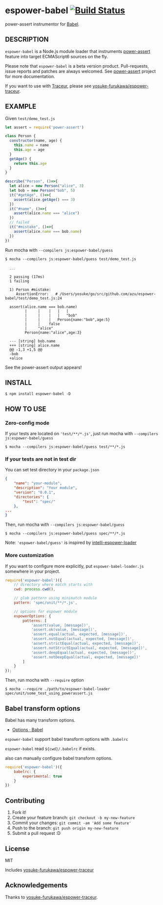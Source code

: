 # espower-babel [![Build Status](https://travis-ci.org/azu/espower-babel.svg?branch=master)](https://travis-ci.org/azu/espower-babel)

power-assert instrumentor for [Babel](https://babeljs.io/ "Babel · The transpiler for writing next generation JavaScript").

## DESCRIPTION

`espower-babel` is a Node.js module loader that instruments [power-assert](http://github.com/twada/power-assert) feature into target ECMAScript6 sources on the fly.

Please note that `espower-babel` is a beta version product. Pull-requests, issue reports and patches are always welcomed. See [power-assert](http://github.com/twada/power-assert) project for more documentation.

If you want to use with [Traceur](https://github.com/google/traceur-compiler "Traceur"), please see [yosuke-furukawa/espower-traceur](https://github.com/yosuke-furukawa/espower-traceur "yosuke-furukawa/espower-traceur").

## EXAMPLE

Given `test/demo_test.js`

```javascript
let assert = require('power-assert')

class Person {
  constructor(name, age) {
    this.name = name
    this.age = age
  }
  getAge() {
    return this.age
  }
}

describe("Person", ()=>{
  let alice = new Person("alice", 3)
  let bob = new Person("bob", 5)
  it("#getAge", ()=>{
    assert(alice.getAge() === 3)
  })
  it("#name", ()=>{
    assert(alice.name === "alice")
  })
  // failed
  it("#mistake", ()=>{
    assert(alice.name === bob.name)
  })
})
```

Run mocha with `--compilers js:espower-babel/guess`

```
$ mocha --compilers js:espower-babel/guess test/demo_test.js

  ․․․

  2 passing (17ms)
  1 failing

  1) Person #mistake:
     AssertionError:   # /Users/yosuke/go/src/github.com/azu/espower-babel/test/demo_test.js:24

  assert(alice.name === bob.name)
         |     |    |   |   |
         |     |    |   |   "bob"
         |     |    |   Person{name:"bob",age:5}
         |     |    false
         |     "alice"
         Person{name:"alice",age:3}

  --- [string] bob.name
  +++ [string] alice.name
  @@ -1,3 +1,5 @@
  -bob
  +alice
```

See the power-assert output appears!


## INSTALL

    $ npm install espower-babel -D


## HOW TO USE

### Zero-config mode

If your tests are located on `'test/**/*.js'`, just run mocha with `--compilers js:espower-babel/guess`

    $ mocha --compilers js:espower-babel/guess test/**/*.js


### If your tests are not in test dir

You can set test directory in your `package.json`

```json
{
    "name": "your-module",
    "description": "Your module",
    "version": "0.0.1",
    "directories": {
        "test": "spec/"
    },
...
}
```

Then, run mocha with `--compilers js:espower-babel/guess`

    $ mocha --compilers js:espower-babel/guess spec/**/*.js

Note: `'espower-babel/guess'` is inspired by [intelli-espower-loader](https://github.com/azu/intelli-espower-loader)


### More customization

If you want to configure more explicitly, put `espower-babel-loader.js` somewhere in your project.

```javascript
require('espower-babel')({
    // directory where match starts with
    cwd: process.cwd(),

    // glob pattern using minimatch module
    pattern: 'spec/unit/**/*.js',

    // options for espower module
    espowerOptions: {
        patterns: [
            'assert(value, [message])',
            'assert.ok(value, [message])',
            'assert.equal(actual, expected, [message])',
            'assert.notEqual(actual, expected, [message])',
            'assert.strictEqual(actual, expected, [message])',
            'assert.notStrictEqual(actual, expected, [message])',
            'assert.deepEqual(actual, expected, [message])',
            'assert.notDeepEqual(actual, expected, [message])'
        ]
    }
});
```

Then, run mocha with `--require` option

    $ mocha --require ./path/to/espower-babel-loader spec/unit/some_test_using_powerassert.js

## Babel transform options

Babel has many transform options.

- [Options · Babel](https://babeljs.io/docs/usage/options/ "Options · Babel")

`espower-babel` support babel transform options with `.babelrc`

`espower-babel` read `${cwd}/.babelrc` if exists.

also can manually configure babel transform options.

```js
require('espower-babel')({
    babelrc: {
        experimental: true
    }
})
```

## Contributing

1. Fork it!
2. Create your feature branch: `git checkout -b my-new-feature`
3. Commit your changes: `git commit -am 'Add some feature'`
4. Push to the branch: `git push origin my-new-feature`
5. Submit a pull request :D

## License

MIT

Includes [yosuke-furukawa/espower-traceur](https://github.com/yosuke-furukawa/espower-traceur "yosuke-furukawa/espower-traceur")

## Acknowledgements

Thanks to [yosuke-furukawa/espower-traceur](https://github.com/yosuke-furukawa/espower-traceur "yosuke-furukawa/espower-traceur").